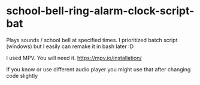 # school-bell-ring-alarm-clock-script-bat
Plays sounds / school bell at specified times. I prioritized batch script (windows) but I easily can remake it in bash later :D

I used MPV. You will need it. 
https://mpv.io/installation/

If you know or use different audio player you might use that after changing code slightly